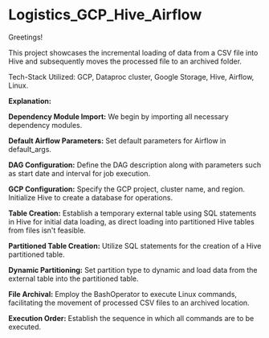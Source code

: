 # Logistics_GCP_Hive_Airflow

Greetings!

This project showcases the incremental loading of data from a CSV file into Hive and subsequently moves the processed file to an archived folder.

Tech-Stack Utilized: GCP, Dataproc cluster, Google Storage, Hive, Airflow, Linux.

**Explanation:**

**Dependency Module Import:** We begin by importing all necessary dependency modules.

**Default Airflow Parameters:** Set default parameters for Airflow in default_args.

**DAG Configuration:** Define the DAG description along with parameters such as start date and interval for job execution.

**GCP Configuration:** Specify the GCP project, cluster name, and region. Initialize Hive to create a database for operations.

**Table Creation:** Establish a temporary external table using SQL statements in Hive for initial data loading, as direct loading into partitioned Hive tables from files isn't feasible.

**Partitioned Table Creation:** Utilize SQL statements for the creation of a Hive partitioned table.

**Dynamic Partitioning:** Set partition type to dynamic and load data from the external table into the partitioned table.

**File Archival:** Employ the BashOperator to execute Linux commands, facilitating the movement of processed CSV files to an archived location.

**Execution Order:** Establish the sequence in which all commands are to be executed.
